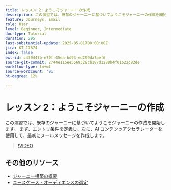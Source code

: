 ```yaml
---
title: レッスン 2：ようこそジャーニーの作成
description: この演習では、既存のジャーニーに基づいてようこそジャーニーの作成を開始します。 まず、エントリ条件を定義し、次に、AI コンテンツアクセラレーターを使用して、最初にメールメッセージを作成します。
feature: Journeys, Email
role: User
level: Beginner, Intermediate
doc-type: Tutorial
duration: 295
last-substantial-update: 2025-05-01T00:00:00Z
jira: KT-17874
index: false
exl-id: c4f9447b-e79f-45ea-bd93-ed299da7aef6
source-git-commit: 2744e115ee5569328cb187d1288b4f01b22c82de
workflow-type: tm+mt
source-wordcount: '91'
ht-degree: 12%

---
```


# レッスン 2：ようこそジャーニーの作成

この演習では、既存のジャーニーに基づいてようこそジャーニーの作成を開始します。 まず、エントリ条件を定義し、次に、AI コンテンツアクセラレーターを使用して、最初にメールメッセージを作成します。

>[!VIDEO](https://video.tv.adobe.com/v/3457896/?learn=on&enablevpops)

## その他のリソース

* [ジャーニー構築の概要](/help/create-journeys/introduction-to-building-a-journey.md)
* [ユースケース - オーディエンスの選定](/help/create-journeys/use-case-audience-qualification.md)